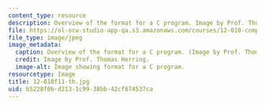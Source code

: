 ```yaml
---
content_type: resource
description: Overview of the format for a C program. Image by Prof. Thomas Herring.
file: https://ol-ocw-studio-app-qa.s3.amazonaws.com/courses/12-010-computational-methods-of-scientific-programming-fall-2011/b5228f0bd2131c9938bb42cf874537ca_12-010f11-th.jpg
file_type: image/jpeg
image_metadata:
  caption: Overview of the format for a C program. (Image by Prof. Thomas Herring.)
  credit: Image by Prof. Thomas Herring.
  image-alt: Image showing format for a C program.
resourcetype: Image
title: 12-010f11-th.jpg
uid: b5228f0b-d213-1c99-38bb-42cf874537ca
---
```

